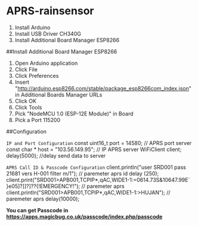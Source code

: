 # APRS-rainsensor

1. Install Arduino
2. Install USB Driver CH340G
3. Install Additional Board Manager ESP8266

##Install Additional Board Manager ESP8266
1. Open Arduino application
2. Click File
3. Click Preferences
4. Insert "http://arduino.esp8266.com/stable/package_esp8266com_index.json" in Additional Boards Manager URLs
5. Click OK
6. Click Tools
7. Pick "NodeMCU 1.0 (ESP-12E Module)" in Board
8. Pick a Port 115200

##Configuration

``
IP and Port Configuration
``
const uint16_t port = 14580; // APRS port server
const char * host = "103.56.149.95"; // IP APRS server
WiFiClient client; 
delay(5000); //delay send data to server

``
APRS Call ID & Passcode Configuration
``
client.println("user SRD001 pass 21681 vers H-001 filter m/1");  // paremeter aprs id
delay (250);
client.print("SRD001>APB001,TCPIP*,qAC,WIDE1-1:=0614.73S&10647.99E` }e05]?]]?]??{!EMERGENCY!");     // paremeter aprs
client.println("SRD001>APB001,TCPIP*,qAC,WIDE1-1:>HUJAN"); // paremeter aprs
delay(10000);

**You can get Passcode in https://apps.magicbug.co.uk/passcode/index.php/passcode**
